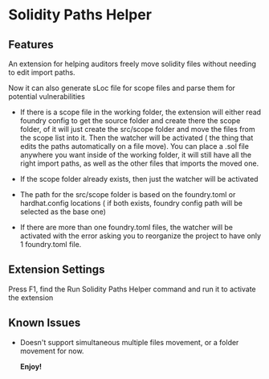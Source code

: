 # Solidity Paths Helper

## Features

An extension for helping auditors freely move solidity files without needing to edit import paths.

Now it can also generate sLoc file for scope files and parse them for potential vulnerabilities

- If there is a scope file in the working folder, the extension will either read foundry config to get the source folder and create there the scope folder, of it will just create the src/scope folder and move the files from the scope list into it. Then the watcher will be activated ( the thing that edits the paths automatically on a file move). You can place a .sol file anywhere you want inside of the working folder, it will still have all the right import paths, as well as the other files that imports the moved one.

- If the scope folder already exists, then just the watcher will be activated
- The path for the src/scope folder is based on the foundry.toml or hardhat.config locations ( if both exists, foundry config path will be selected as the base one)
- If there are more than one foundry.toml files, the watcher will be activated with the error asking you to reorganize the project to have only 1 foundry.toml file.

## Extension Settings

Press F1, find the Run Solidity Paths Helper command and run it to activate the extension

## Known Issues

- Doesn't support simultaneous multiple files movement, or a folder movement for now.

  **Enjoy!**

